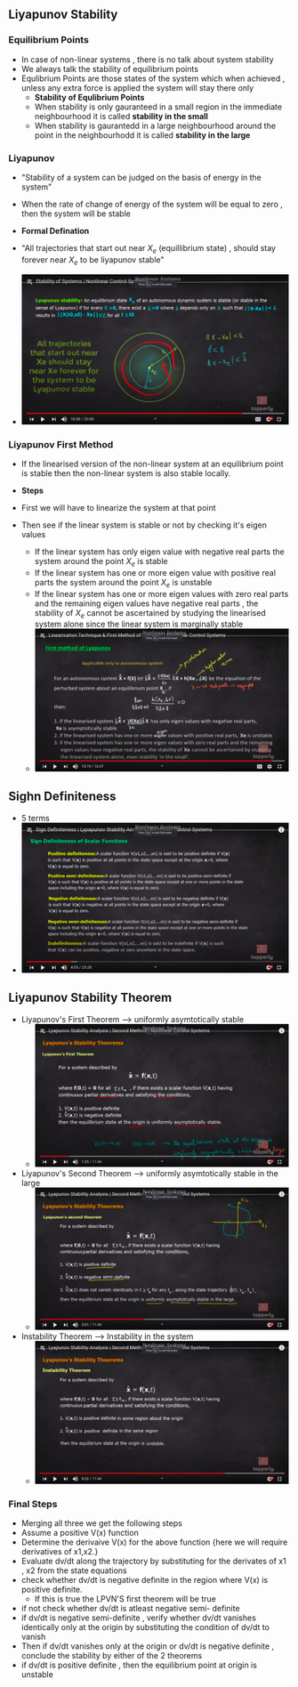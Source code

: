 ## Liyapunov Stability

### Equilibrium Points
- In case of non-linear systems , there is no talk about system stability
- We always talk the stability of equilibrium points
- Equlibrium Points are those states of the system which when achieved , unless any extra force is applied the system will stay there only
  - **Stability of Equlibrium Points**
  - When stability is only gauranteed in a small region in the immediate neighbourhood it is called **stability in the small**
  - When stability is gaurantedd in a large neighbourhood around the point in the neighbourhodd it is called **stability in the large**

### Liyapunov
- "Stability of a system can be judged on the basis of energy in the system"
- When the rate of change of energy of the system will be equal to zero , then the system will be stable

- **Formal Defination**
- "All trajectories that start out near $X_e$ (equillibrium state) , should stay forever near $X_e$ to be liyapunov stable"
- ![formal-defination](formal-defination.jpg)

### Liyapunov First Method
- If the linearised version of the non-linear system at an equilibrium point is stable then the non-linear system is also stable locally.

- **Steps**
- First we will have to linearize the system at that point
- Then see if the linear system is stable or not by checking it's eigen values
  - If the linear system has only eigen value with negative real parts the
  system around the point $X_e$ is stable
  - If the linear system has one or more eigen value with positive real parts
  the system around the point $X_e$ is unstable
  - If the linear system has one or more eigen values with zero real parts and
  the remaining eigen values have negative real parts , the stability of $X_e$
  cannot be ascertained by studying the linearised system alone since the
  linear system is marginally stable 
  - ![stepsfirstmethod](stepsfirstmethod.jpg)

## Sighn Definiteness
- 5 terms
- ![sign-definiteness](sign-definiteness.jpg)
## Liyapunov Stability Theorem
- Liyapunov's First Theorem --> uniformly asymtotically stable
  - ![liyapunov](liyapunov.jpg)
- Liyapunov's Second Theorem --> uniformly asymtotically stable in the large
  - ![liyapunov](2theorem.jpg)
- Instability Theorem --> Instability in the system
  - ![instability](instability.jpg)

### Final Steps
- Merging all three we get the following steps
 - Assume a positive V(x) function
 - Determine the derivaive V(x) for the above function {here we will require derivatives of x1,x2.}
 - Evaluate dv/dt along the trajectory by substituting for the derivates of x1 , x2 from the state equations
 - check whether dv/dt is negative definite in the region where V(x) is positive definite.
      - If this is true the LPVN'S first theorem will be true
 - if not check whether dv/dt is atleast negative semi- definite
- if dv/dt is negative semi-definite , verify whether dv/dt vanishes identically only at the origin by substituting the condition of dv/dt to vanish
- Then if dv/dt vanishes only at the origin or dv/dt is negative definite , conclude the stability by either of the 2 theorems
- if dv/dt is positive definite , then the equilibrium point at origin is unstable
